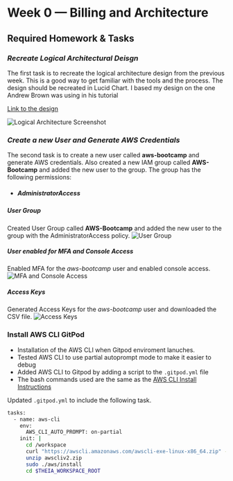 # Week 0 — Billing and Architecture

## Required Homework & Tasks

### *Recreate Logical Architectural Deisgn*
The first task is to recreate the logical architecture design from the previous week. This is a good way to get familiar with the tools and the process. The design should be recreated in Lucid Chart. I based my design on the one Andrew Brown was using in his tutorial

[Link to the design](https://lucid.app/lucidchart/b23df7f5-fcac-4476-be9e-339885627b98/edit?viewport_loc=240,-238,2525,1631,0_0&invitationId=inv_474f3ff7-4010-4e24-8ae8-aa1c2bd49b66)

![Logical Architecture Screenshot](//journal/assets/napkin-design.png)

### *Create a new User and Generate AWS Credentials*
The second task is to create a new user called **aws-bootcamp** and generate AWS credentials. Also created a new IAM group called **AWS-Bootcamp** and added the new user to the group. The group has the following permissions:
- ##### AdministratorAccess

##### User Group
Created User Group called **AWS-Bootcamp** and added the new user to the group with the AdministratorAccess policy.
![User Group](//journal/assets/user-group.png)
##### User enabled for MFA and Console Access
Enabled MFA for the *aws-bootcamp* user and enabled console access.
![MFA and Console Access](//journal/assets/mfa-console-access.png)

##### Access Keys
Generated Access Keys for the *aws-bootcamp* user and downloaded the CSV file.
![Access Keys](//journal/assets/access-keys.png)


### Install AWS CLI GitPod

- Installation of the AWS CLI when Gitpod enviroment lanuches.
- Tested AWS CLI to use partial autoprompt mode to make it easier to debug
- Added AWS CLI to Gitpod by adding a script to the `.gitpod.yml` file
- The bash commands used are the same as the [AWS CLI Install Instructions](https://docs.aws.amazon.com/cli/latest/userguide/getting-started-install.html)

Updated  `.gitpod.yml` to include the following task.

```sh
tasks:
  - name: aws-cli
    env:
      AWS_CLI_AUTO_PROMPT: on-partial
    init: |
      cd /workspace
      curl "https://awscli.amazonaws.com/awscli-exe-linux-x86_64.zip" -o "awscliv2.zip"
      unzip awscliv2.zip
      sudo ./aws/install
      cd $THEIA_WORKSPACE_ROOT
```
